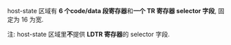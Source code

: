 
host-state 区域有 **6 个code/data 段寄存器**和**一个 TR 寄存器 selector 字段**, 固定为 16 为宽.

注: host-state 区域里**不**提供 **LDTR 寄存器**的 selector 字段.
